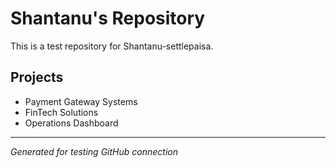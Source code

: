 # Shantanu's Repository

This is a test repository for Shantanu-settlepaisa.

## Projects
- Payment Gateway Systems
- FinTech Solutions  
- Operations Dashboard

---
*Generated for testing GitHub connection*
